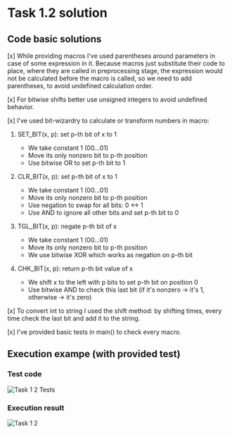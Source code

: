 # Task 1.2 solution
## Code basic solutions
[x] While providing macros I've used parentheses around parameters in case of some expression in it. Because macros just substitute their code to place, where they are called in preprocessing stage, the expression would not be calculated before the macro is called, so we need to add parentheses, to avoid undefined calculation order.

[x] For bitwise shifts better use unsigned integers to avoid undefined behavior.

[x] I've used bit-wizardry to calculate or transform numbers in macro:
  1. SET_BIT(x, p): set p-th bit of x to 1
     - We take constant 1 (00...01)
     - Move its only nonzero bit to p-th position
     - Use bitwise OR to set p-th bit to 1

  2. CLR_BIT(x, p): set p-th bit of x to 1
     - We take constant 1 (00...01)
     - Move its only nonzero bit to p-th position
     - Use negation to swap for all bits: 0 <-> 1
     - Use AND to ignore all other bits and set p-th bit to 0

  3. TGL_BIT(x, p): negate p-th bit of x
     - We take constant 1 (00...01)
     - Move its only nonzero bit to p-th position
     - We use bitwise XOR which works as negation on p-th bit
  
 4. CHK_BIT(x, p): return p-th bit value of x
     - We shift x to the left with p bits to set p-th bit on position 0
     - Use bitwise AND to check this last bit (if it's nonzero -> it's 1, otherwise -> it's zero)

[x] To convert int to string I used the shift method: by shifting times, every time check the last bit and add it to the string.
  
[x] I've provided basic tests in main() to check every macro.
  
## Execution exampe (with provided test)
### Test code
![Task 1 2 Tests](https://user-images.githubusercontent.com/48071683/190519783-7aeacf43-f8a2-4cd8-a83f-4c8e9dbeec5f.png)

### Execution result
![Task 1 2](https://user-images.githubusercontent.com/48071683/190519693-2c0167e6-09b1-41db-ad05-31cd69b35689.png)
